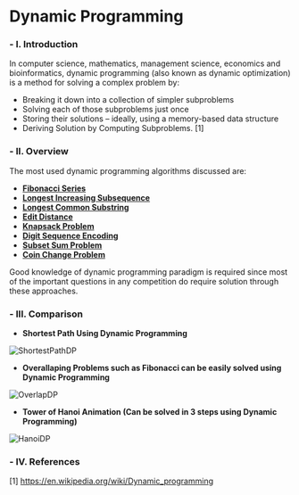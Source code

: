 # Dynamic Programming

### - I. Introduction

In computer science, mathematics, management science, economics and bioinformatics, dynamic programming (also known as dynamic optimization) is a method for solving a complex problem by:

- Breaking it down into a collection of simpler subproblems
- Solving each of those subproblems just once
- Storing their solutions – ideally, using a memory-based data structure 
- Deriving Solution by Computing Subproblems. [1]

### - II. Overview

The most used dynamic programming algorithms discussed are:

- **[Fibonacci Series](https://github.com/danz1ka19/Competitive-Programming/tree/master/Algorithms/Dynamic%20Programming/1.%20Fibonacci%20Series)**
- **[Longest Increasing Subsequence](https://github.com/danz1ka19/Competitive-Programming/tree/master/Algorithms/Dynamic%20Programming/2.%20Longest%20Increasing%20Subsequence)**
- **[Longest Common Substring](https://github.com/danz1ka19/Competitive-Programming/tree/master/Algorithms/Dynamic%20Programming/3.%20Longest%20Common%20Substring)**
- **[Edit Distance](https://github.com/danz1ka19/Competitive-Programming/tree/master/Algorithms/Dynamic%20Programming/4.%20Edit%20Distance)**
- **[Knapsack Problem](https://github.com/danz1ka19/Competitive-Programming/tree/master/Algorithms/Dynamic%20Programming/5.%20Knapsack%20Problem)**
- **[Digit Sequence Encoding](https://github.com/danz1ka19/Competitive-Programming/tree/master/Algorithms/Dynamic%20Programming/6.%20Digit%20Sequence%20Decoding)**
- **[Subset Sum Problem](https://github.com/danz1ka19/Competitive-Programming/tree/master/Algorithms/Dynamic%20Programming/7.%20Subset%20Sum%20Problem)**
- **[Coin Change Problem](https://github.com/danz1ka19/Competitive-Programming/tree/master/Algorithms/Dynamic%20Programming/8.%20Coin%20Change%20Problem)**

Good knowledge of dynamic programming paradigm is required since most of the important questions in any competition do require solution through these approaches.

### - III. Comparison

- **Shortest Path Using Dynamic Programming**

![ShortestPathDP](https://upload.wikimedia.org/wikipedia/commons/thumb/0/03/Shortest_path_optimal_substructure.svg/200px-Shortest_path_optimal_substructure.svg.png)

- **Overallaping Problems such as Fibonacci can be easily solved using Dynamic Programming**

![OverlapDP](https://upload.wikimedia.org/wikipedia/commons/thumb/0/06/Fibonacci_dynamic_programming.svg/108px-Fibonacci_dynamic_programming.svg.png)

- **Tower of Hanoi Animation (Can be solved in 3 steps using Dynamic Programming)**

![HanoiDP](https://upload.wikimedia.org/wikipedia/commons/thumb/6/60/Tower_of_Hanoi_4.gif/300px-Tower_of_Hanoi_4.gif)

### - IV. References

[1] https://en.wikipedia.org/wiki/Dynamic_programming
